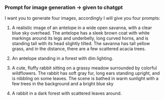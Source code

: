 ### Prompt for image generation -> given to chatgpt 

I want you to generate four images, accordingly I will give you four prompts: 

1. A realistic image of an antelope in a wide open savanna, with a clear blue sky overhead. The antelope has a sleek brown coat with white markings around its legs and underbelly, long curved horns, and is standing tall with its head slightly tilted. The savanna has tall yellow grass, and in the distance, there are a few scattered acacia trees.

2. An antelope standing in a forest with dim lighting.

3. A cute, fluffy rabbit sitting on a grassy meadow surrounded by colorful wildflowers. The rabbit has soft gray fur, long ears standing upright, and is nibbling on some leaves. The scene is bathed in warm sunlight with a few trees in the background and a bright blue sky

4. A rabbit in a dark forest with scattered leaves around.
